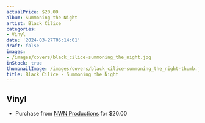 ```yaml
---
actualPrice: $20.00
album: Summoning the Night
artist: Black Cilice
categories:
- Vinyl
date: '2024-03-27T05:14:01'
draft: false
images:
- /images/covers/black_cilice-summoning_the_night.jpg
inStock: true
thumbnailImage: /images/covers/black_cilice-summoning_the_night-thumb.jpg
title: Black Cilice - Summoning the Night
---
```


## Vinyl
* Purchase from [NWN Productions](http://shop.nwnprod.com/index.php?route=product/product&path=75&product_id=48772&sort=pd.name&order=ASC) for $20.00
